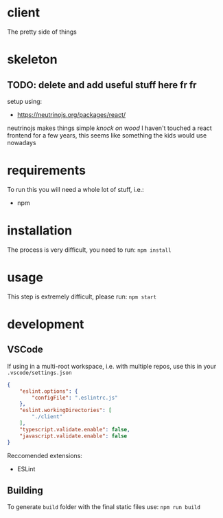 # client
The pretty side of things

# skeleton 
## TODO: delete and add useful stuff here fr fr

setup using: 
 - https://neutrinojs.org/packages/react/

neutrinojs makes things simple *knock on wood* I haven't touched a react frontend for a few years, this seems like something the kids would use nowadays

# requirements
To run this you will need a whole lot of stuff, i.e.:
- npm 

# installation
The process is very difficult, you need to run:
`npm install`

# usage
This step is extremely difficult, please run:
`npm start`

# development

## VSCode
If using in a multi-root workspace, i.e. with multiple repos, use this in your `.vscode/settings.json`
```json
{
    "eslint.options": {
        "configFile": ".eslintrc.js"
    },
    "eslint.workingDirectories": [
        "./client"
    ],
    "typescript.validate.enable": false,
    "javascript.validate.enable": false
}
```
Reccomended extensions:
- ESLint

## Building

To generate `build` folder with the final static files use:
`npm run build`

